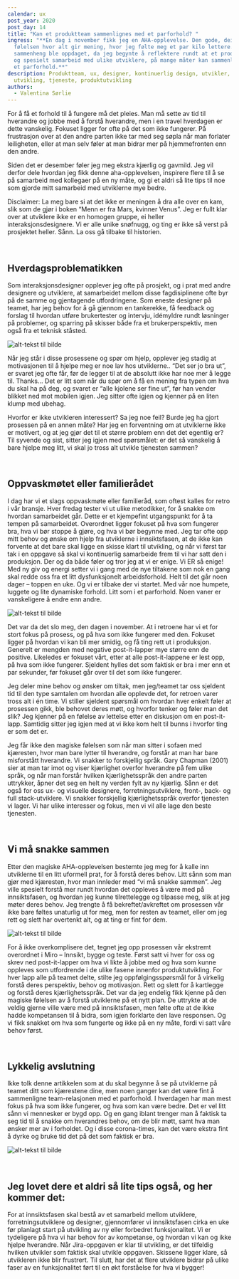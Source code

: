 ```yaml
---
calendar: ux
post_year: 2020
post_day: 14
title: "Kan et produktteam sammenlignes med et parforhold? "
ingress: "**En dag i november fikk jeg en AHA-opplevelse. Den gode, deilige
  følelsen hvor alt gir mening, hvor jeg følte meg et par kilo lettere. En ny
  sammenheng ble oppdaget, da jeg begynte å reflektere rundt at et produktteam,
  og spesielt samarbeid med ulike utviklere, på mange måter kan sammenlignes med
  et parforhold.**"
description: Produktteam, ux, designer, kontinuerlig design, utvikler,
  utvikling, tjeneste, produktutvikling
authors:
  - Valentina Sørlie
---
```

For å få et forhold til å fungere må det pleies. Man må sette av tid til hverandre og jobbe med å forstå hverandre, men i en travel hverdagen er dette vanskelig. Fokuset ligger for ofte på det som ikke fungerer. På frustrasjon over at den andre parten ikke tar med seg søpla når man forlater leiligheten, eller at man selv føler at man bidrar mer på hjemmefronten enn den andre. 



Siden det er desember føler jeg meg ekstra kjærlig og gavmild. Jeg vil derfor dele hvordan jeg fikk denne aha-opplevelsen, inspirere flere til å se på samarbeid med kollegaer på en ny måte, og gi et aldri så lite tips til noe som gjorde mitt samarbeid med utviklerne mye bedre. 



Disclaimer: La meg bare si at det ikke er meningen å dra alle over en kam, slik som de gjør i boken “Menn er fra Mars, kvinner Venus”. Jeg er fullt klar over at utviklere ikke er en homogen gruppe, ei heller interaksjonsdesignere. Vi er alle unike snøfnugg, og ting er ikke så verst på prosjektet heller. Sånn. La oss gå tilbake til historien.

<p>&nbsp;</p>

## Hverdagsproblematikken

Som interaksjonsdesigner opplever jeg ofte på prosjekt, og i prat med andre designere og utviklere, at samarbeidet mellom disse fagdisiplinene ofte byr på de samme og gjentagende utfordringene. Som eneste designer på teamet, har jeg behov for å gå gjennom en tankerekke, få feedback og forslag til hvordan utføre brukertester og intervju, idémyldre rundt løsninger på problemer, og sparring på skisser både fra et brukerperspektiv, men også fra et teknisk ståsted. 


![alt-tekst til bilde](https://i.ibb.co/q9XhHCK/Perspektiver-som-krasjer.png)

Når jeg står i disse prosessene og spør om hjelp, opplever jeg stadig at motivasjonen til å hjelpe meg er noe lav hos utviklerne.. “Det ser jo bra ut”, er svaret jeg ofte får, før de legger til at de absolutt ikke har noe mer å legge til. Thanks... Det er litt som når du spør om å få en mening fra typen om hva du skal ha på deg, og svaret er “alle kjolene ser fine ut”, før han vender blikket ned mot mobilen igjen. Jeg sitter ofte igjen og kjenner på en liten klump med ubehag. 



Hvorfor er ikke utvikleren interessert? Sa jeg noe feil? Burde jeg ha gjort prosessen på en annen måte? Har jeg en forventning om at utviklerne ikke er motivert, og at jeg gjør det til et større problem enn det det egentlig er? Til syvende og sist, sitter jeg igjen med spørsmålet: er det så vanskelig å bare hjelpe meg litt, vi skal jo tross alt utvikle tjenesten sammen?

<p>&nbsp;</p>

## Oppvaskmøtet eller familierådet

I dag har vi et slags oppvaskmøte eller familieråd, som oftest kalles for retro i vår bransje. Hver fredag tester vi ut ulike metodikker, for å snakke om hvordan samarbeidet går. Dette er et kjempefint utgangspunkt for å ta tempen på samarbeidet. Overordnet ligger fokuset på hva som fungerer bra, hva vi bør stoppe å gjøre, og hva vi bør begynne med. Jeg tar ofte opp mitt behov og ønske om hjelp fra utviklerne i innsiktsfasen, at de ikke kan forvente at det bare skal ligge en skisse klart til utvikling, og når vi først tar tak i en oppgave så skal vi kontinuerlig samarbeide frem til vi har satt den i produksjon. Der og da både føler og tror jeg at vi er enige. Vi ER så enige! Med ny giv og energi setter vi i gang med de nye tiltakene som nok en gang skal redde oss fra et litt dysfunksjonelt arbeidsforhold. Helt til det går noen dager – toppen en uke. Og vi er tilbake der vi startet. Med vår noe humpete, luggete og lite dynamiske forhold. Litt som i et parforhold. Noen vaner er vanskeligere å endre enn andre. 

![alt-tekst til bilde](https://i.ibb.co/M74PqZT/RETRO.png)

Det var da det slo meg, den dagen i november. At i retroene har vi et for stort fokus på prosess, og på hva som ikke fungerer med den. Fokuset ligger på hvordan vi kan bli mer smidig, og få ting rett ut i produksjon. Generelt er mengden med negative post-it-lapper mye større enn de positive. Likeledes er fokuset vårt, etter at alle post-it-lappene er lest opp, på hva som ikke fungerer. Sjeldent hylles det som faktisk er bra i mer enn et par sekunder, før fokuset går over til det som ikke fungerer. 



Jeg deler mine behov og ønsker om tiltak, men jeg/teamet tar oss sjeldent tid til den type samtalen om hvordan alle opplevde det, for retroen varer tross alt i én time. Vi stiller sjeldent spørsmål om hvordan hver enkelt føler at prosessen gikk, ble behovet deres møtt, og hvorfor tenker og føler man det slik? Jeg kjenner på en følelse av lettelse etter en diskusjon om en post-it-lapp. Samtidig sitter jeg igjen med at vi ikke kom helt til bunns i hvorfor ting er som det er. 



Jeg får ikke den magiske følelsen som når man sitter i sofaen med kjæresten, hvor man bare lytter til hverandre, og forstår at man har bare misforstått hverandre. Vi snakker to forskjellig språk. Gary Chapman (2001) sier at man tar imot og viser kjærlighet overfor hverandre på fem ulike språk, og når man forstår hvilken kjærlighetsspråk den andre parten uttrykker, åpner det seg en helt ny verden fylt av ny kjærlig. Sånn er det også for oss ux- og visuelle designere, forretningsutviklere, front-, back- og full stack-utviklere. Vi snakker forskjellig kjærlighetsspråk overfor tjenesten vi lager. Vi har ulike interesser og fokus, men vi vil alle lage den beste tjenesten. 


<p>&nbsp;</p>

## Vi må snakke sammen 

Etter den magiske AHA-opplevelsen bestemte jeg meg for å kalle inn utviklerne til en litt uformell prat, for å forstå deres behov. Litt sånn som man gjør med kjæresten, hvor man innleder med “vi må snakke sammen”. Jeg ville spesielt forstå mer rundt hvordan det oppleves å være med på innsiktsfasen, og hvordan jeg kunne tilrettelegge og tilpasse meg, slik at jeg møter deres behov. Jeg trengte å få bekreftet/avkreftet om prosessen vår ikke bare føltes unaturlig ut for meg, men for resten av teamet, eller om jeg rett og slett har overtenkt alt, og at ting er fint for dem.

![alt-tekst til bilde](https://i.ibb.co/rxX3Kbm/Nyprosess.png)

For å ikke overkomplisere det, tegnet jeg opp prosessen vår ekstremt overordnet i Miro – Innsikt, bygge og teste. Først satt vi hver for oss og skrev ned post-it-lapper om hva vi likte å jobbe med og hva som kunne oppleves som utfordrende i de ulike fasene innenfor produktutvikling. For hver lapp alle på teamet delte, stilte jeg oppfølgingsspørsmål for å virkelig forstå deres perspektiv, behov og motivasjon. Rett og slett for å kartlegge og forstå deres kjærlighetsspråk. Det var da jeg endelig fikk kjenne på den magiske følelsen av å forstå utviklerne på et nytt plan. De uttrykte at de veldig gjerne ville være med på innsiktsfasen, men følte ofte at de ikke hadde kompetansen til å bidra, som igjen forklarte den lave responsen. Og vi fikk snakket om hva som fungerte og ikke på en ny måte, fordi vi satt våre behov først. 

<p>&nbsp;</p>

## Lykkelig avslutning 

Ikke tolk denne artikkelen som at du skal begynne å se på utviklerne på teamet ditt som kjærestene dine, men noen ganger kan det være fint å sammenligne team-relasjonen med et parforhold. I hverdagen har man mest fokus på hva som ikke fungerer, og hva som kan være bedre. Det er vel litt sånn vi mennesker er bygd opp. Og en gang iblant trenger man å faktisk ta seg tid til å snakke om hverandres behov, om de blir møtt, samt hva man ønsker mer av i forholdet. Og i disse corona-times, kan det være ekstra fint å dyrke og bruke tid det på det som faktisk er bra. 

![alt-tekst til bilde](https://i.ibb.co/CmYXLnz/Perspektivene-m-tes.png)
 
<p>&nbsp;</p>

## Jeg lovet dere et aldri så lite tips også, og her kommer det:

For at innsiktsfasen skal bestå av et samarbeid mellom utviklere, forretningsutviklere og designer, gjennomfører vi innsiktsfasen cirka en uke før planlagt start på utvikling av ny eller forbedret funksjonalitet. Vi er tydeligere på hva vi har behov for av kompetanse, og hvordan vi kan og ikke hjelpe hverandre. Når Jira-oppgaven er klar til utvikling, er det tilfeldig hvilken utvikler som faktisk skal utvikle oppgaven. Skissene ligger klare, så utvikleren ikke blir frustrert. Til slutt, har det at flere utviklere bidrar på ulike faser av en funksjonalitet ført til en økt forståelse for hva vi bygger!